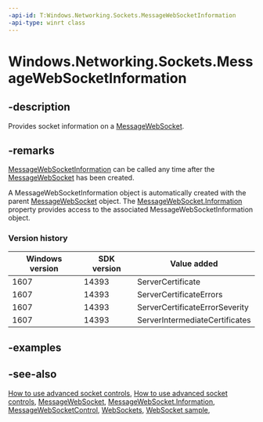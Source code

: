 ```yaml
---
-api-id: T:Windows.Networking.Sockets.MessageWebSocketInformation
-api-type: winrt class
---
```


<!-- Class syntax.
public class MessageWebSocketInformation : Windows.Networking.Sockets.IWebSocketInformation, Windows.Networking.Sockets.IWebSocketInformation2
-->

# Windows.Networking.Sockets.MessageWebSocketInformation

## -description
Provides socket information on a [MessageWebSocket](messagewebsocket.md).

## -remarks
[MessageWebSocketInformation](messagewebsocket_information.md) can be called any time after the [MessageWebSocket](messagewebsocket.md) has been created.

A MessageWebSocketInformation object is automatically created with the parent [MessageWebSocket](messagewebsocket.md) object. The [MessageWebSocket.Information](messagewebsocket_information.md) property provides access to the associated MessageWebSocketInformation object.

### Version history

| Windows version | SDK version | Value added |
| -- | -- | -- |
| 1607 | 14393 | ServerCertificate |
| 1607 | 14393 | ServerCertificateErrors |
| 1607 | 14393 | ServerCertificateErrorSeverity |
| 1607 | 14393 | ServerIntermediateCertificates |

## -examples

## -see-also
[How to use advanced socket controls](https://docs.microsoft.com/previous-versions/windows/apps/hh780596(v=win.10)),
[How to use advanced socket controls](https://docs.microsoft.com/previous-versions/windows/apps/jj150598(v=win.10)),
[MessageWebSocket](messagewebsocket.md),
[MessageWebSocket.Information](messagewebsocket_information.md),
[MessageWebSocketControl](messagewebsocketcontrol.md),
[WebSockets](/windows/uwp/networking/websockets?branch=live),
[WebSocket sample](https://github.com/Microsoft/Windows-universal-samples/tree/master/Samples/WebSocket),
